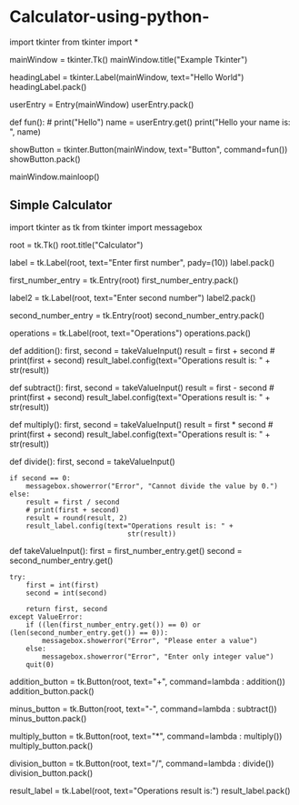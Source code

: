 # Calculator-using-python-
import tkinter
from tkinter import *

mainWindow = tkinter.Tk()
mainWindow.title("Example Tkinter")

headingLabel = tkinter.Label(mainWindow, text="Hello World")
headingLabel.pack()

userEntry = Entry(mainWindow)
userEntry.pack()

def fun():
    # print("Hello")
    name = userEntry.get()
    print("Hello your name is: ", name)

showButton = tkinter.Button(mainWindow, text="Button", command=fun())
showButton.pack()

mainWindow.mainloop()


## Simple Calculator


import tkinter as tk
from tkinter import messagebox

root = tk.Tk()
root.title("Calculator")

label = tk.Label(root, text="Enter first number", pady=(10))
label.pack()

first_number_entry = tk.Entry(root)
first_number_entry.pack()

label2 = tk.Label(root, text="Enter second number")
label2.pack()

second_number_entry = tk.Entry(root)
second_number_entry.pack()

operations = tk.Label(root, text="Operations")
operations.pack()

def addition():
    first, second = takeValueInput()
    result = first + second
    # print(first + second)
    result_label.config(text="Operations result is: " +
                             str(result))

def subtract():
    first, second = takeValueInput()
    result = first - second
    # print(first + second)
    result_label.config(text="Operations result is: " +
                             str(result))

def multiply():
    first, second = takeValueInput()
    result = first * second
    # print(first + second)
    result_label.config(text="Operations result is: " +
                             str(result))

def divide():
    first, second = takeValueInput()

    if second == 0:
        messagebox.showerror("Error", "Cannot divide the value by 0.")
    else:
        result = first / second
        # print(first + second)
        result = round(result, 2)
        result_label.config(text="Operations result is: " +
                                 str(result))

def takeValueInput():
    first = first_number_entry.get()
    second = second_number_entry.get()

    try:
        first = int(first)
        second = int(second)

        return first, second
    except ValueError:
        if ((len(first_number_entry.get()) == 0) or (len(second_number_entry.get()) == 0)):
            messagebox.showerror("Error", "Please enter a value")
        else:
            messagebox.showerror("Error", "Enter only integer value")
        quit(0)


addition_button = tk.Button(root, text="+",
                            command=lambda : addition())
addition_button.pack()

minus_button = tk.Button(root, text="-",
                         command=lambda : subtract())
minus_button.pack()

multiply_button = tk.Button(root, text="*",
                            command=lambda : multiply())
multiply_button.pack()

division_button = tk.Button(root, text="/",
                            command=lambda : divide())
division_button.pack()

result_label = tk.Label(root, text="Operations result is:")
result_label.pack()
